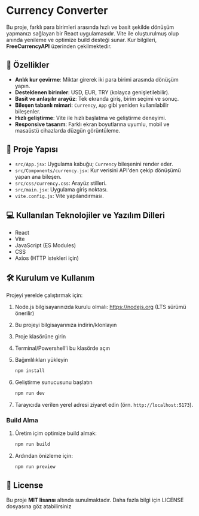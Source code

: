 # Currency Converter

Bu proje, farklı para birimleri arasında hızlı ve basit şekilde dönüşüm yapmanızı sağlayan bir React uygulamasıdır. Vite ile oluşturulmuş olup anında yenileme ve optimize build desteği sunar. Kur bilgileri, **FreeCurrencyAPI** üzerinden çekilmektedir.

## 🚀 Özellikler

- **Anlık kur çevirme**: Miktar girerek iki para birimi arasında dönüşüm yapın.
- **Desteklenen birimler**: USD, EUR, TRY (kolayca genişletilebilir).
- **Basit ve anlaşılır arayüz**: Tek ekranda giriş, birim seçimi ve sonuç.
- **Bileşen tabanlı mimari**: `Currency`, `App` gibi yeniden kullanılabilir bileşenler.
- **Hızlı geliştirme**: Vite ile hızlı başlatma ve geliştirme deneyimi.
- **Responsive tasarım**: Farklı ekran boyutlarına uyumlu, mobil ve masaüstü cihazlarda düzgün görüntüleme.

## 📂 Proje Yapısı

- `src/App.jsx`: Uygulama kabuğu; `Currency` bileşenini render eder.
- `src/Components/currency.jsx`: Kur verisini API'den çekip dönüşümü yapan ana bileşen.
- `src/css/currency.css`: Arayüz stilleri.
- `src/main.jsx`: Uygulama giriş noktası.
- `vite.config.js`: Vite yapılandırması.

## 💻 Kullanılan Teknolojiler ve Yazılım Dilleri
- React
- Vite
- JavaScript (ES Modules)
- CSS
- Axios (HTTP istekleri için)

## 🛠 Kurulum ve Kullanım

Projeyi yerelde çalıştırmak için:

1. Node.js bilgisayarınızda kurulu olmalı: https://nodejs.org (LTS sürümü önerilir)
2. Bu projeyi bilgisayarınıza indirin/klonlayın
3. Proje klasörüne girin
4. Terminal/Powershell’i bu klasörde açın
5. Bağımlılıkları yükleyin
     ```bash
     npm install
     ```

6. Geliştirme sunucusunu başlatın
     ```bash
     npm run dev
     ```
     
7. Tarayıcıda verilen yerel adresi ziyaret edin (örn. `http://localhost:5173`).

### Build Alma
1. Üretim içim optimize build almak:
     ```bash
     npm run build
     ```
2. Ardından önizleme için:
     ```bash
     npm run preview
     ```

## 📜 License
Bu proje **MIT lisansı** altında sunulmaktadır. Daha fazla bilgi için LICENSE dosyasına göz atabilirsiniz
